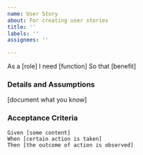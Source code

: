 ```yaml
---
name: User Story
about: For creating user stories
title: ''
labels: ''
assignees: ''

---
```


As a [role]
 I need [function]
 So that [benefit]
 
 ### Details and Assumptions
[document what you know]

### Acceptance Criteria

````gherkin
Given [some content]
When [certain action is taken]
Then [the outcome of action is observed]
